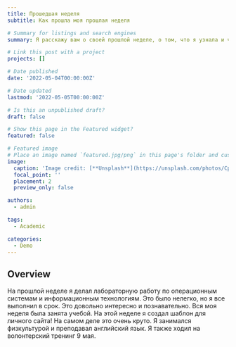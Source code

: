 ```yaml
---
title: Прошедшая неделя
subtitle: Как прошла моя прошлая неделя

# Summary for listings and search engines
summary: Я расскажу вам о своей прошлой неделе, о том, что я узнала и чему научилась

# Link this post with a project
projects: []

# Date published
date: '2022-05-04T00:00:00Z'

# Date updated
lastmod: '2022-05-05T00:00:00Z'

# Is this an unpublished draft?
draft: false

# Show this page in the Featured widget?
featured: false

# Featured image
# Place an image named `featured.jpg/png` in this page's folder and customize its options here.
image:
  caption: 'Image credit: [**Unsplash**](https://unsplash.com/photos/CpkOjOcXdUY)'
  focal_point: ''
  placement: 2
  preview_only: false

authors:
  - admin

tags:
  - Academic

categories:
  - Demo
---
```


## Overview

На прошлой неделе я делал лабораторную работу по операционным системам и информационным технологиям. Это было нелегко, но я все выполнил в срок. Это довольно интересно и познавательно. Вся моя неделя была занята учебой. На этой неделе я создал шаблон для личного сайта! На самом деле это очень круто. Я занимался физкультурой и преподавал английский язык. Я также ходил на волонтерский тренинг 9 мая.

